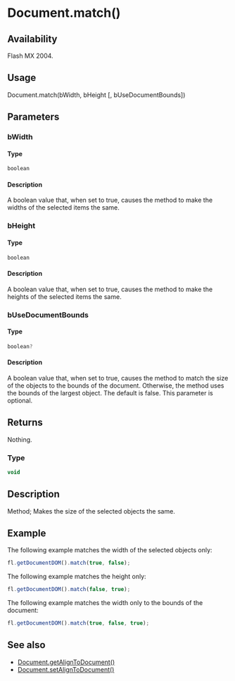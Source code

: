 # Document.match()

## Availability

Flash MX 2004.

## Usage

Document.match(bWidth, bHeight [, bUseDocumentBounds])

## Parameters

### **bWidth**

#### Type

```typescript
boolean
```

#### Description

A boolean value that, when set to true, causes the method to make the widths of the selected items the same.

### **bHeight**

#### Type

```typescript
boolean
```

#### Description

A boolean value that, when set to true, causes the method to make the heights of the selected items the same.

### **bUseDocumentBounds**

#### Type

```typescript
boolean?
```

#### Description

A boolean value that, when set to true, causes the method to match the size of the objects to the bounds of the document. Otherwise, the method uses the bounds of the largest object. The default is false. This parameter is optional.

## Returns

Nothing.

### Type

```typescript
void
```

## Description

Method; Makes the size of the selected objects the same.

## Example

The following example matches the width of the selected objects only:

```javascript
fl.getDocumentDOM().match(true, false);
```

The following example matches the height only:

```javascript
fl.getDocumentDOM().match(false, true);
```

The following example matches the width only to the bounds of the document:

```javascript
fl.getDocumentDOM().match(true, false, true);
```

## See also

- [Document.getAlignToDocument()](../Document_object/Document72.md)
- [Document.setAlignToDocument()](../Document_object/Document450.md)
